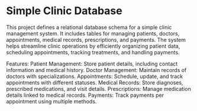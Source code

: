 # Simple Clinic Database
This project defines a relational database schema for a simple clinic management system. It includes tables for managing patients, doctors, appointments, medical records, prescriptions, and payments. The system helps streamline clinic operations by efficiently organizing patient data, scheduling appointments, tracking treatments, and handling payments.

Features:
Patient Management: Store patient details, including contact information and medical history.
Doctor Management: Maintain records of doctors with specializations.
Appointments: Schedule, update, and track appointments with different statuses.
Medical Records: Store diagnoses, prescribed medications, and visit details.
Prescriptions: Manage medication details linked to medical records.
Payments: Track payments per appointment using multiple methods.

